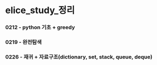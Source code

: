 # elice_study_정리
### 0212 - python 기초 + greedy
### 0219 - 완전탐색
### 0226 - 재귀 + 자료구조(dictionary, set, stack, queue, deque)
